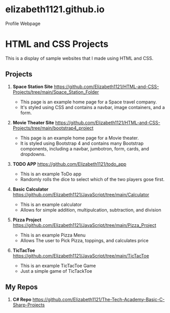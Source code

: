 # elizabeth1121.github.io
Profile Webpage

# HTML and CSS Projects

This is a display of sample websites that I made using HTML and CSS.

## Projects

1. **Space Station Site**
https://github.com/Elizabeth1121/HTML-and-CSS-Projects/tree/main/Space_Station_Folder
   - This page is an example home page for a Space travel company.
   - It's styled using CSS and contains a navbar, image containers, and a form.

2. **Movie Theater Site**
https://github.com/Elizabeth1121/HTML-and-CSS-Projects/tree/main/bootstrap4_project
   - This page is an example home page for a Movie theater.
   - It is styled using Bootstrap 4 and contains many Bootstrap components, including a navbar, jumbotron, form, cards, and dropdowns.

3. **TODO APP**
https://github.com/Elizabeth1121/todo_app
   -  This is an example ToDo app
   -  Randomly rolls the dice to select which of the two players gose first.

4. **Basic Calculator**
https://github.com/Elizabeth1121/JavaScript/tree/main/Calculator
   - This is an example calculator
   - Allows for simple addition, multipulcation, subtraction, and division

5. **Pizza Project**
https://github.com/Elizabeth1121/JavaScript/tree/main/Pizza_Project
   - This is an example Pizza Menu
   - Allows The user to Pick Pizza, toppings, and calculates price

6. **TicTacToe**
https://github.com/Elizabeth1121/JavaScript/tree/main/TicTacToe
   - This is an example TicTacToe Game
   - Just a simple game of TicTackToe

## My Repos
1. **C# Repo**
https://github.com/Elizabeth1121/The-Tech-Academy-Basic-C-Sharp-Projects
